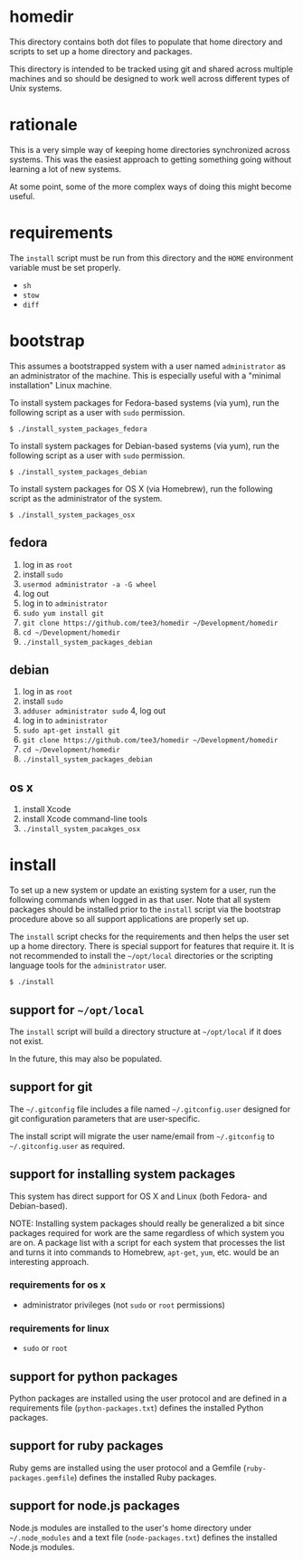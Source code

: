 # homedir

This directory contains both dot files to populate that home directory
and scripts to set up a home directory and packages.

This directory is intended to be tracked using git and shared across
multiple machines and so should be designed to work well across
different types of Unix systems.

# rationale

This is a very simple way of keeping home directories synchronized
across systems.  This was the easiest approach to getting something
going without learning a lot of new systems.

At some point, some of the more complex ways of doing this might
become useful.

# requirements

The `install` script must be run from this directory and the `HOME`
environment variable must be set properly.

* `sh`
* `stow`
* `diff`

# bootstrap

This assumes a bootstrapped system with a user named `administrator`
as an administrator of the machine.  This is especially useful with a
"minimal installation" Linux machine.

To install system packages for Fedora-based systems (via yum), run the
following script as a user with `sudo` permission.

```
$ ./install_system_packages_fedora
```

To install system packages for Debian-based systems (via yum), run the
following script as a user with `sudo` permission.

```
$ ./install_system_packages_debian
```

To install system packages for OS X (via Homebrew), run the following
script as the administrator of the system.

```
$ ./install_system_packages_osx
```

## fedora

1. log in as `root`
2. install `sudo`
3. `usermod administrator -a -G wheel`
4. log out
5. log in to `administrator`
6. `sudo yum install git`
7. `git clone https://github.com/tee3/homedir ~/Development/homedir`
8. `cd ~/Development/homedir`
9. `./install_system_packages_debian`

## debian

1. log in as `root`
2. install `sudo`
3. `adduser administrator sudo`
4, log out
5. log in to `administrator`
6. `sudo apt-get install git`
7. `git clone https://github.com/tee3/homedir ~/Development/homedir`
8. `cd ~/Development/homedir`
9. `./install_system_packages_debian`

## os x

1. install Xcode
2. install Xcode command-line tools
3. `./install_system_pacakges_osx`

# install

To set up a new system or update an existing system for a user, run
the following commands when logged in as that user.  Note that all
system packages should be installed prior to the `install` script via
the bootstrap procedure above so all support applications are properly
set up.

The `install` script checks for the requirements and then helps the
user set up a home directory.  There is special support for features
that require it.  It is not recommended to install the `~/opt/local`
directories or the scripting language tools for the `administrator`
user.

```
$ ./install
```

## support for `~/opt/local`

The `install` script will build a directory structure at `~/opt/local`
if it does not exist.

In the future, this may also be populated.

## support for git

The `~/.gitconfig` file includes a file named `~/.gitconfig.user`
designed for git configuration parameters that are user-specific.

The install script will migrate the user name/email from
`~/.gitconfig` to `~/.gitconfig.user` as required.

## support for installing system packages

This system has direct support for OS X and Linux (both Fedora- and
Debian-based).

NOTE: Installing system packages should really be generalized a bit
since packages required for work are the same regardless of which
system you are on.  A package list with a script for each system that
processes the list and turns it into commands to Homebrew, `apt-get`,
`yum`, etc. would be an interesting approach.

### requirements for os x

- administrator privileges (not `sudo` or `root` permissions)

### requirements for linux

- `sudo` or `root`

## support for python packages

Python packages are installed using the user protocol and are defined
in a requirements file (`python-packages.txt`) defines the installed
Python packages.

## support for ruby packages

Ruby gems are installed using the user protocol and a Gemfile
(`ruby-packages.gemfile`) defines the installed Ruby packages.

## support for node.js packages

Node.js modules are installed to the user's home directory under
`~/.node_modules` and a text file (`node-packages.txt`) defines the
installed Node.js modules.
